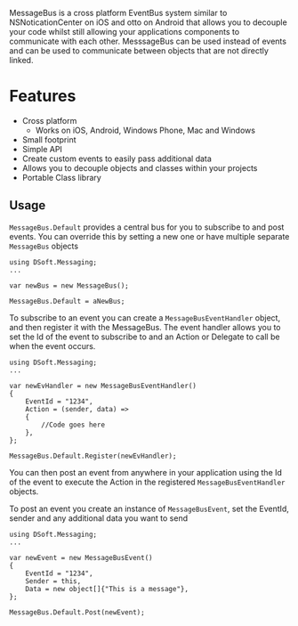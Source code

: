 MessageBus is a cross platform EventBus system similar to NSNoticationCenter on iOS and otto on Android that allows you to decouple your code whilst still allowing your applications components to communicate with each other.  MesssageBus can be used instead of events and can be used to communicate between objects that are not directly linked.

# Features

* Cross platform  
  * Works on iOS, Android, Windows Phone, Mac and Windows
* Small footprint
* Simple API
* Create custom events to easily pass additional data
* Allows you to decouple objects and classes within your projects  
* Portable Class library


## Usage

`MessageBus.Default` provides a central bus for you to subscribe to and post events.  You can override this by setting a new one or have multiple separate `MessageBus` objects


	using DSoft.Messaging;
	...
	
	var newBus = new MessageBus();
	
	MessageBus.Default = aNewBus;
	 

To subscribe to an event you can create a `MessageBusEventHandler` object, and then register it with the MessageBus.  The event handler allows you to set the Id of the event to subscribe to and an Action or Delegate to call be when the event occurs.

	using DSoft.Messaging;
	...
	
	var newEvHandler = new MessageBusEventHandler()
	{
		EventId = "1234",
		Action = (sender, data) =>
		{
			//Code goes here
		},
	};
	
	MessageBus.Default.Register(newEvHandler);
	
You can then post an event from anywhere in your application using the Id of the event to execute the Action in the registered `MessageBusEventHandler` objects.

To post an event you create an instance of `MessageBusEvent`, set the EventId, sender and any additional data you want to send
 
	using DSoft.Messaging;
	...
	
	var newEvent = new MessageBusEvent()
	{
		EventId = "1234",
		Sender = this,
		Data = new object[]{"This is a message"},
	};
	
	MessageBus.Default.Post(newEvent);
	 